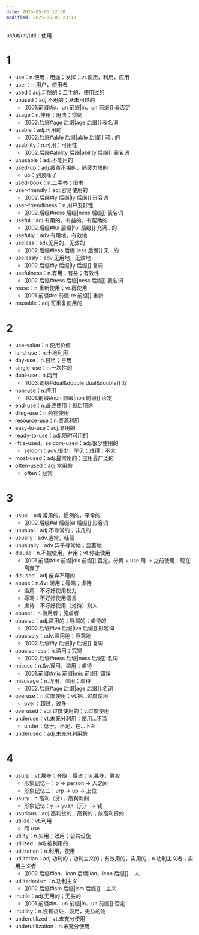 ```yaml
---
date: 2025-05-05 12:30
modified: 2025-05-05 23:18
---
```


us/ut/uti/util：使用

# 1

- use：n.使用；用途；发挥；vt.使用，利用，应用
- user：n.用户，使用者
- used：adj.习惯的；二手的，使用过的
- unused：adj.不用的；从未用过的
	- [[001.前缀#in、un 前缀|in、un 前缀]] 表否定
- usage：n.使用；用法；惯例
	- [[002.后缀#age 后缀|age 后缀]] 表名词
- usable：adj.可用的
	- [[002.后缀#able 后缀|able 后缀]] 可...的
- usability：n.可用；可用性
	- [[002.后缀#ability 后缀|ability 后缀]] 表名词
- unusable：adj.不能用的
- used-up：adj.疲惫不堪的，筋疲力竭的
	- up：到顶峰了
- used-book：n.二手书；旧书
- user-friendly：adj.容易使用的
	- [[002.后缀#ly 后缀|ly 后缀]] 形容词
- user-friendliness：n.用户友好性
	- [[002.后缀#ness 后缀|ness 后缀]] 表名词
- useful：adj.有用的，有益的，有帮助的
	- [[002.后缀#ful 后缀|ful 后缀]] 充满...的
- usefully：adv.有用地，有效地
- useless：adj.无用的，无效的
	- [[002.后缀#less 后缀|less 后缀]] 无...的
- uselessly：adv.无用地，无效地
	- [[002.后缀#ly 后缀|ly 后缀]] 复词
- usefulness：n.有用；有益；有效性
	- [[002.后缀#ness 后缀|ness 后缀]] 表名词
- reuse：n.重新使用；vt.再使用
	- [[001.前缀#re 前缀|re 前缀]] 重新
- reusable：adj.可重复使用的

# 2

- use-value：n.使用价值
- land-use：n.土地利用
- day-use：n.日租；日用
- single-use：n.一次性的
- dual-use：n.两用
	- [[003.词缀#dual&double|dual&double]] 双
- non-use：n.停用
	- [[001.前缀#non 前缀|non 前缀]] 否定
- end-use：n.最终使用；最后用途
- drug-use：n.药物使用
- resource-use：n.资源利用
- easy-to-use：adj.易用的
- ready-to-use：adj.随时可用的
- little-used、seldom-used：adj.很少使用的
	- seldom：adv.很少，罕见；难得；不大
- most-used：adj.最常用的；应用最广泛的
- often-used：adj.常用的
	- often：经常

# 3

- usual：adj.常用的，惯例的，平常的
	- [[002.后缀#al 后缀|al 后缀]] 形容词
- unusual：adj.不寻常的；非凡的
- usually：adv.通常，经常
- unusually：adv.异乎寻常地；显著地
- disuse：n.不被使用，弃用；vt.停止使用
	- [[001.前缀#dis 前缀|dis 前缀]] 否定，分离 + use 用 -> 之前使用，现在离弃了
- disused：adj.废弃不用的
- abuse：n.&vt.滥用；辱骂；虐待
	- 滥用：不好好使用权力
	- 辱骂：不好好使用语言
	- 虐待：不好好使用（对待）别人
- abuser：n.滥用者；施虐者
- abusive：adj.滥用的；辱骂的；虐待的
	- [[002.后缀#ive 后缀|ive 后缀]] 形容词
- abusively：adv.滥用地；辱骂地
	- [[002.后缀#ly 后缀|ly 后缀]] 复词
- abusiveness：n.滥用；咒骂
	- [[002.后缀#ness 后缀|ness 后缀]] 名词
- misuse：n.&v.误用，滥用；虐待
	- [[001.前缀#mis 前缀|mis 前缀]] 错误
- misusage：n.误用，滥用；虐待
	- [[002.后缀#age 后缀|age 后缀]] 名词
- overuse：n.过度使用；vt.把...过度使用
	- over：超过，过多
- overused：adj.过度使用的；v.过度使用
- underuse：vt.未充分利用；使用...不当
	- under：低于，不足，在…下面
- underused：adj.未充分利用的

# 4

- usurp：vt.篡夺；夺取；侵占；vi.篡夺，篡权
	- 形象记忆一：p -> person -> 人之间
	- 形象记忆二：urp -> up -> 上位
- usury：n.高利（贷），高利剥削
	- 形象记忆：y -> yuan（元） -> 钱
- usurious：adj.高利贷的，高利的；放高利贷的
- utilize：vt.利用
	- 同 use
- utility：n.实用；效用；公共设施
- utilized：adj.被利用的
- utilization：n.利用，使用
- utilitarian：adj.功利的；功利主义的；有效用的，实用的；n.功利主义者；实用主义者
	- [[002.后缀#ian、ican 后缀|ian、ican 后缀]] ...人
- utilitarianism：n.功利主义
	- [[002.后缀#ism 后缀|ism 后缀]] ...主义
- inutile：adj.无用的；无益的
	- [[001.前缀#in、un 前缀|in、un 前缀]] 否定
- inutility：n.没有益处，没用，无益的物
- underutilized：vt.未充分使用
- underutilization：n.未充分使用

